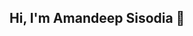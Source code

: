 ## Hi, I'm Amandeep Sisodia 👋

<!--
**Amandeep0026/Amandeep0026** is a ✨ _special_ ✨ repository because its `README.md` (this file) appears on your GitHub profile.

Here are some ideas to get you started:

- 👀 I’m a Data Analyst.
- 🌱 My topics of interest are Python, SQL, Power BI and Tableau.
- 👯 I’m looking to collaborate on data analysis and visualization projects, particularly those involving large datasets and impactful insights.
- 💬 Ask me about data analysis, SQL queries, creating visualizations with Power BI and Tableau, and Python programming.
- 📫 How to reach me: https://aman.webg.co.in/
- 😄 Pronouns: He/Him
- ⚡ Fun fact: I enjoy exploring new data visualization tools and techniques, and I love watching and analyzing trends in TV shows and movies on streaming platforms.

## Connect with Me
- **Mob**: [Amandeep](+916200162581)
- **Email**: [Amandeep](sisodiaaman39@gmail.com)
- **Portfolio**: [Amandeep](https://aman.webg.co.in/)
- **LinkedIn**: [Amandeep](www.linkedin.com/in/amandeep-sisodia-4509971b9)
- **GitHub**: [Amandeep0026](https://github.com/Amandeep0026)

Feel free to reach out if you have any questions, collaboration ideas, or just want to connect!
-->
